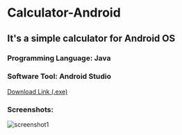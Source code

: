 # Calculator-Android

## It's a simple calculator for Android OS

### Programming Language: Java
### Software Tool: Android Studio

<a href="https://drive.google.com/file/d/1hVWQepnTShVVZrGjAaKLYEjaWdzV2xCl/view?usp=sharing">Download Link (.exe)</a>

### Screenshots:
![screenshot1](https://drive.google.com/uc?export=view&id=15fH-jnrAF-EqSh_xf5fqwAqMFPajDczW)
